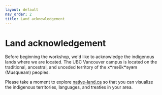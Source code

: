 ```yaml
---
layout: default
nav_order: 2
title: Land acknowledgement 
---
```

# Land acknowledgement

Before beginning the workshop, we'd like to acknowledge the indigenous lands where we are located. The UBC Vancouver campus is located on the traditional, ancestral, and unceded territory of the xʷməθkʷəy̓əm (Musqueam) peoples.

Please take a moment to explore [native-land.ca](https://native-land.ca/) so that you can visualize the indigenous territories, languages, and treaties in your area.
